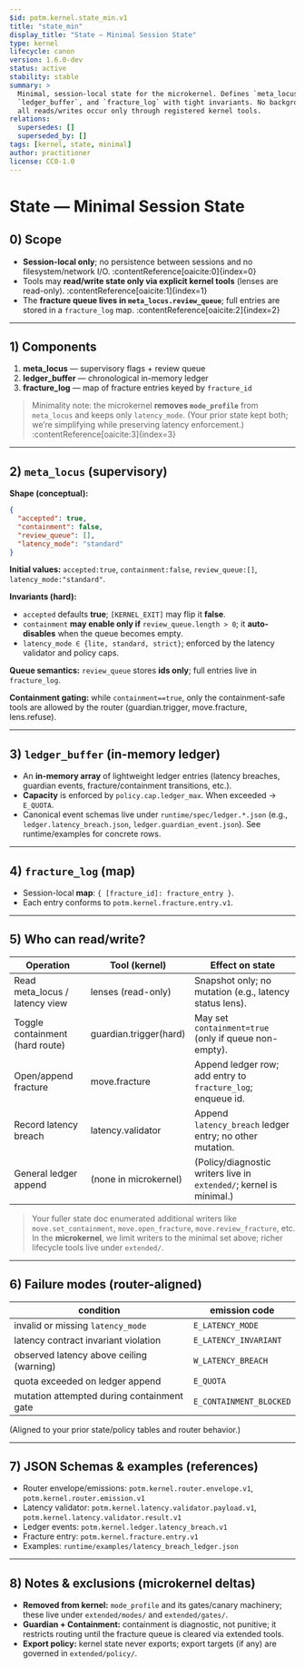 ```yaml
---
$id: potm.kernel.state_min.v1
title: "state_min"
display_title: "State — Minimal Session State"
type: kernel
lifecycle: canon
version: 1.6.0-dev
status: active
stability: stable
summary: >
  Minimal, session-local state for the microkernel. Defines `meta_locus`,
  `ledger_buffer`, and `fracture_log` with tight invariants. No background I/O;
  all reads/writes occur only through registered kernel tools.
relations:
  supersedes: []
  superseded_by: []
tags: [kernel, state, minimal]
author: practitioner
license: CC0-1.0
---
```


# State — Minimal Session State

## 0) Scope

- **Session-local only**; no persistence between sessions and no filesystem/network I/O. :contentReference[oaicite:0]{index=0}  
- Tools may **read/write state only via explicit kernel tools** (lenses are read-only). :contentReference[oaicite:1]{index=1}  
- The **fracture queue lives in `meta_locus.review_queue`**; full entries are stored in a `fracture_log` map. :contentReference[oaicite:2]{index=2}

---

## 1) Components

1) **meta_locus** — supervisory flags + review queue  
2) **ledger_buffer** — chronological in-memory ledger  
3) **fracture_log** — map of fracture entries keyed by `fracture_id`

> Minimality note: the microkernel **removes `mode_profile`** from `meta_locus` and keeps only `latency_mode`. (Your prior state kept both; we’re simplifying while preserving latency enforcement.) :contentReference[oaicite:3]{index=3}

---

## 2) `meta_locus` (supervisory)

**Shape (conceptual):**
```json
{
  "accepted": true,
  "containment": false,
  "review_queue": [],
  "latency_mode": "standard"
}
````

**Initial values:** `accepted:true`, `containment:false`, `review_queue:[]`, `latency_mode:"standard"`.&#x20;

**Invariants (hard):**

* `accepted` defaults **true**; `[KERNEL_EXIT]` may flip it **false**.&#x20;
* `containment` **may enable only if** `review_queue.length > 0`; it **auto-disables** when the queue becomes empty.&#x20;
* `latency_mode ∈ {lite, standard, strict}`; enforced by the latency validator and policy caps. &#x20;

**Queue semantics:** `review_queue` stores **ids only**; full entries live in `fracture_log`.&#x20;

**Containment gating:** while `containment==true`, only the containment-safe tools are allowed by the router (guardian.trigger, move.fracture, lens.refuse).&#x20;

---

## 3) `ledger_buffer` (in-memory ledger)

* An **in-memory array** of lightweight ledger entries (latency breaches, guardian events, fracture/containment transitions, etc.). &#x20;
* **Capacity** is enforced by `policy.cap.ledger_max`. When exceeded → `E_QUOTA`. &#x20;
* Canonical event schemas live under `runtime/spec/ledger.*.json` (e.g., `ledger.latency_breach.json`, `ledger.guardian_event.json`). See runtime/examples for concrete rows.

---

## 4) `fracture_log` (map)

* Session-local **map**: `{ [fracture_id]: fracture_entry }`.&#x20;
* Each entry conforms to `potm.kernel.fracture.entry.v1`.&#x20;

---

## 5) Who can read/write?

| Operation                       | Tool (kernel)          | Effect on state                                                     |
| ------------------------------- | ---------------------- | ------------------------------------------------------------------- |
| Read meta\_locus / latency view | lenses (read-only)     | Snapshot only; no mutation (e.g., latency status lens).             |
| Toggle containment (hard route) | guardian.trigger(hard) | May set `containment=true` (only if queue non-empty).               |
| Open/append fracture            | move.fracture          | Append ledger row; add entry to `fracture_log`; enqueue id.         |
| Record latency breach           | latency.validator      | Append `latency_breach` ledger entry; no other mutation.            |
| General ledger append           | (none in microkernel)  | (Policy/diagnostic writers live in `extended/`; kernel is minimal.) |

> Your fuller state doc enumerated additional writers like `move.set_containment`, `move.open_fracture`, `move.review_fracture`, etc. In the **microkernel**, we limit writers to the minimal set above; richer lifecycle tools live under `extended/`.&#x20;

---

## 6) Failure modes (router-aligned)

| condition                                  | emission code           |
| ------------------------------------------ | ----------------------- |
| invalid or missing `latency_mode`          | `E_LATENCY_MODE`        |
| latency contract invariant violation       | `E_LATENCY_INVARIANT`   |
| observed latency above ceiling (warning)   | `W_LATENCY_BREACH`      |
| quota exceeded on ledger append            | `E_QUOTA`               |
| mutation attempted during containment gate | `E_CONTAINMENT_BLOCKED` |

(Aligned to your prior state/policy tables and router behavior.) &#x20;

---

## 7) JSON Schemas & examples (references)

* Router envelope/emissions: `potm.kernel.router.envelope.v1`, `potm.kernel.router.emission.v1`
* Latency validator: `potm.kernel.latency.validator.payload.v1`, `potm.kernel.latency.validator.result.v1`
* Ledger events: `potm.kernel.ledger.latency_breach.v1`
* Fracture entry: `potm.kernel.fracture.entry.v1`
* Examples: `runtime/examples/latency_breach_ledger.json`

---

## 8) Notes & exclusions (microkernel deltas)

* **Removed from kernel:** `mode_profile` and its gates/canary machinery; these live under `extended/modes/` and `extended/gates/`.&#x20;
* **Guardian + Containment:** containment is diagnostic, not punitive; it restricts routing until the fracture queue is cleared via extended tools.&#x20;
* **Export policy:** kernel state never exports; export targets (if any) are governed in `extended/policy/`.
